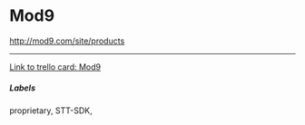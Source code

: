 # Mod9

http://mod9.com/site/products

---

[Link to trello card: Mod9](https://trello.com/c/ilKmve4T)

##### Labels

proprietary, STT-SDK, 